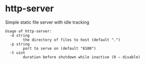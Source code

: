 # http-server
Simple static file server with idle tracking

```
Usage of http-server:
  -d string
        the directory of files to host (default ".")
  -p string
        port to serve on (default "8100")
  -t uint
        duration before shutdown while inactive (0 – disable)
```